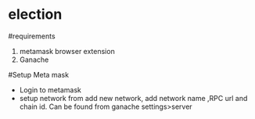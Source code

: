 # election

#requirements

1. metamask browser extension
2. Ganache


#Setup Meta mask
- Login to metamask
- setup network from add new network, add network name ,RPC url and chain id. Can be found from ganache settings>server

